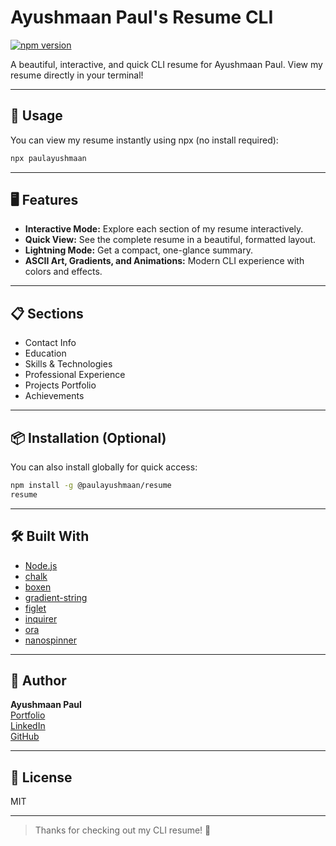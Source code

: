 # Ayushmaan Paul's Resume CLI

[![npm version](https://img.shields.io/npm/v/paulayushmaan.svg)](https://www.npmjs.com/package/paulayushmaan)

A beautiful, interactive, and quick CLI resume for Ayushmaan Paul. View my resume directly in your terminal!

---

## 🚀 Usage

You can view my resume instantly using npx (no install required):

```sh
npx paulayushmaan
```

---

## 🖥️ Features

- **Interactive Mode:** Explore each section of my resume interactively.
- **Quick View:** See the complete resume in a beautiful, formatted layout.
- **Lightning Mode:** Get a compact, one-glance summary.
- **ASCII Art, Gradients, and Animations:** Modern CLI experience with colors and effects.

---

## 📋 Sections

- Contact Info
- Education
- Skills & Technologies
- Professional Experience
- Projects Portfolio
- Achievements

---

## 📦 Installation (Optional)

You can also install globally for quick access:

```sh
npm install -g @paulayushmaan/resume
resume
```

---

## 🛠️ Built With

- [Node.js](https://nodejs.org/)
- [chalk](https://www.npmjs.com/package/chalk)
- [boxen](https://www.npmjs.com/package/boxen)
- [gradient-string](https://www.npmjs.com/package/gradient-string)
- [figlet](https://www.npmjs.com/package/figlet)
- [inquirer](https://www.npmjs.com/package/inquirer)
- [ora](https://www.npmjs.com/package/ora)
- [nanospinner](https://www.npmjs.com/package/nanospinner)

---

## 👤 Author

**Ayushmaan Paul**  
[Portfolio](https://ayushmaanpaul.vercel.app)  
[LinkedIn](https://www.linkedin.com/in/paulayushmaan/)  
[GitHub](https://github.com/PaulAyushmaan)

---

## 📄 License

MIT

---

> Thanks for checking out my CLI resume! 🚀
